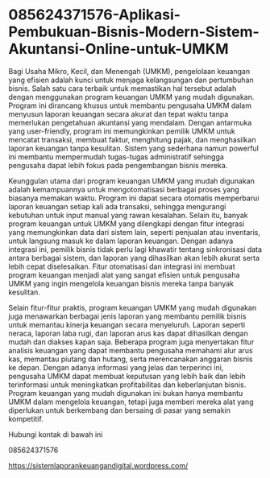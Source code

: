 # 085624371576-Aplikasi-Pembukuan-Bisnis-Modern-Sistem-Akuntansi-Online-untuk-UMKM

Bagi Usaha Mikro, Kecil, dan Menengah (UMKM), pengelolaan keuangan yang efisien adalah kunci untuk menjaga kelangsungan dan pertumbuhan bisnis. Salah satu cara terbaik untuk memastikan hal tersebut adalah dengan menggunakan program keuangan UMKM yang mudah digunakan. Program ini dirancang khusus untuk membantu pengusaha UMKM dalam menyusun laporan keuangan secara akurat dan tepat waktu tanpa memerlukan pengetahuan akuntansi yang mendalam. Dengan antarmuka yang user-friendly, program ini memungkinkan pemilik UMKM untuk mencatat transaksi, membuat faktur, menghitung pajak, dan menghasilkan laporan keuangan tanpa kesulitan. Sistem yang sederhana namun powerful ini membantu mempermudah tugas-tugas administratif sehingga pengusaha dapat lebih fokus pada pengembangan bisnis mereka.

Keunggulan utama dari program keuangan UMKM yang mudah digunakan adalah kemampuannya untuk mengotomatisasi berbagai proses yang biasanya memakan waktu. Program ini dapat secara otomatis memperbarui laporan keuangan setiap kali ada transaksi, sehingga mengurangi kebutuhan untuk input manual yang rawan kesalahan. Selain itu, banyak program keuangan untuk UMKM yang dilengkapi dengan fitur integrasi yang memungkinkan data dari sistem lain, seperti penjualan atau inventaris, untuk langsung masuk ke dalam laporan keuangan. Dengan adanya integrasi ini, pemilik bisnis tidak perlu lagi khawatir tentang sinkronisasi data antara berbagai sistem, dan laporan yang dihasilkan akan lebih akurat serta lebih cepat diselesaikan. Fitur otomatisasi dan integrasi ini membuat program keuangan menjadi alat yang sangat efisien untuk pengusaha UMKM yang ingin mengelola keuangan bisnis mereka tanpa banyak kesulitan.

Selain fitur-fitur praktis, program keuangan UMKM yang mudah digunakan juga menawarkan berbagai jenis laporan yang membantu pemilik bisnis untuk memantau kinerja keuangan secara menyeluruh. Laporan seperti neraca, laporan laba rugi, dan laporan arus kas dapat dihasilkan dengan mudah dan diakses kapan saja. Beberapa program juga menyertakan fitur analisis keuangan yang dapat membantu pengusaha memahami alur arus kas, memantau piutang dan hutang, serta merencanakan anggaran bisnis ke depan. Dengan adanya informasi yang jelas dan terperinci ini, pengusaha UMKM dapat membuat keputusan yang lebih baik dan lebih terinformasi untuk meningkatkan profitabilitas dan keberlanjutan bisnis. Program keuangan yang mudah digunakan ini bukan hanya membantu UMKM dalam mengelola keuangan, tetapi juga memberi mereka alat yang diperlukan untuk berkembang dan bersaing di pasar yang semakin kompetitif.

Hubungi kontak di bawah ini

085624371576

https://sistemlaporankeuangandigital.wordpress.com/
